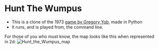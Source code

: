 # Hunt The Wumpus

- This is a clone of the 1973 [game by Gregory Yob](https://en.m.wikipedia.org/wiki/Hunt_the_Wumpus), made in Python
- It runs, and is played from, the command line.

For those of you who must know, the map looks like this when represented in 2d:
![Hunt_the_Wumpus_map](https://user-images.githubusercontent.com/70079907/183760414-46eb29e0-5d71-41d8-8e7c-71d8aa16622b.png)
